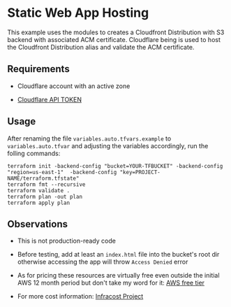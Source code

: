 # Static Web App Hosting

This example uses the modules to creates a Cloudfront Distribution with S3 backend with associated ACM certificate. Cloudflare being is used to host the Cloudfront Distribution alias and validate the ACM certificate.

## Requirements

- Cloudflare account with an active zone

- [Cloudflare API TOKEN](https://developers.cloudflare.com/api/tokens/create/)

## Usage
 
After renaming the file `variables.auto.tfvars.example` to `variables.auto.tfvar` and adjusting the variables accordingly, run the folling commands:

~~~~
terraform init -backend-config "bucket=YOUR-TFBUCKET" -backend-config "region=us-east-1"  -backend-config "key=PROJECT-NAME/terraform.tfstate"
terraform fmt --recursive
terraform validate .
terraform plan -out plan
terraform apply plan
~~~~

## Observations

- This is not production-ready code

- Before testing, add at least an `index.html` file into the bucket's root dir otherwise accessing the app will throw `Access Denied` error

- As for pricing these resources are virtually free even outside the initial AWS 12 month period but don't take my word for it: [AWS free tier](https://aws.amazon.com/free/)

- For more cost information: [Infracost Project](https://github.com/infracost/infracost)